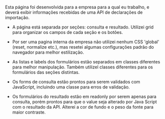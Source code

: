 Esta página foi desenvolvida para a empresa para a qual eu trabalho, e deverá exibir informações recebidas de uma API de declarações de importação.

* A página está separada por seções: consulta e resultado. Utilizei grid para organizar os campos de cada seção e os botões.

* Por ser uma pagina interna da empresa não utilizei nenhum CSS 'global' (reset, normalize etc.), mas resetei algumas configurações padrão do navegador para melhor estilização.

* As listas e labels dos formulários estão separados em classes diferentes para melhor manipulação. Também utilizel classes diferentes para os formulários das seções distintas.

* Os forms de consulta estão prontos para serem validados com JavaScript, incluindo uma classe para erros de validação.

* Os formulários do resultado estão em readonly por serem apenas para consulta, porém prontos para que o value seja alterado por Java Script com o resultado da API. Alterei a cor de fundo e o peso da fonte para maior contraste.
